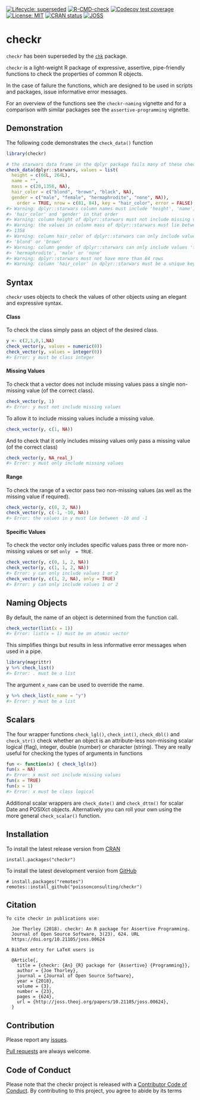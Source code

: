 
<!-- README.md is generated from README.Rmd. Please edit that file -->
<!-- badges: start -->

[![Lifecycle:
superseded](https://img.shields.io/badge/lifecycle-superseded-blue.svg)](https://lifecycle.r-lib.org/articles/stages.html#superseded)
[![R-CMD-check](https://github.com/poissonconsulting/checkr/workflows/R-CMD-check/badge.svg)](https://github.com/poissonconsulting/checkr/actions)
[![Codecov test
coverage](https://codecov.io/gh/poissonconsulting/checkr/branch/master/graph/badge.svg)](https://codecov.io/gh/poissonconsulting/checkr?branch=master)
[![License:
MIT](https://img.shields.io/badge/License-MIT-green.svg)](https://opensource.org/licenses/MIT)
[![CRAN
status](https://www.r-pkg.org/badges/version/checkr)](https://cran.r-project.org/package=checkr)
[![JOSS](http://joss.theoj.org/papers/10.21105/joss.00624/status.svg)](https://doi.org/10.21105/joss.00624)
<!-- badges: end -->

# checkr

`checkr` has been superseded by the
[`chk`](https://github.com/poissonconsulting/chk) package.

`checkr` is a light-weight R package of expressive, assertive,
pipe-friendly functions to check the properties of common R objects.

In the case of failure the functions, which are designed to be used in
scripts and packages, issue informative error messages.

For an overview of the functions see the `checkr-naming` vignette and
for a comparison with similar packages see the `assertive-programming`
vignette.

## Demonstration

The following code demonstrates the `check_data()` function

``` r
library(checkr)

# the starwars data frame in the dplyr package fails many of these checks
check_data(dplyr::starwars, values = list(
  height = c(66L, 264L),
  name = "",
  mass = c(20,1358, NA),
  hair_color = c("blond", "brown", "black", NA),
  gender = c("male", "female", "hermaphrodite", "none", NA)), 
    order = TRUE, nrow = c(81, 84), key = "hair_color", error = FALSE)
#> Warning: dplyr::starwars column names must include 'height', 'name', 'mass',
#> 'hair_color' and 'gender' in that order
#> Warning: column height of dplyr::starwars must not include missing values
#> Warning: the values in column mass of dplyr::starwars must lie between 20 and
#> 1358
#> Warning: column hair_color of dplyr::starwars can only include values 'black',
#> 'blond' or 'brown'
#> Warning: column gender of dplyr::starwars can only include values 'female',
#> 'hermaphrodite', 'male' or 'none'
#> Warning: dplyr::starwars must not have more than 84 rows
#> Warning: column 'hair_color' in dplyr::starwars must be a unique key
```

## Syntax

`checkr` uses objects to check the values of other objects using an
elegant and expressive syntax.

#### Class

To check the class simply pass an object of the desired class.

``` r
y <- c(2,1,0,1,NA)
check_vector(y, values = numeric(0))
check_vector(y, values = integer(0))
#> Error: y must be class integer
```

#### Missing Values

To check that a vector does not include missing values pass a single
non-missing value (of the correct class).

``` r
check_vector(y, 1)
#> Error: y must not include missing values
```

To allow it to include missing values include a missing value.

``` r
check_vector(y, c(1, NA))
```

And to check that it only includes missing values only pass a missing
value (of the correct class)

``` r
check_vector(y, NA_real_)
#> Error: y must only include missing values
```

#### Range

To check the range of a vector pass two non-missing values (as well as
the missing value if required).

``` r
check_vector(y, c(0, 2, NA))
check_vector(y, c(-1, -10, NA))
#> Error: the values in y must lie between -10 and -1
```

#### Specific Values

To check the vector only includes specific values pass three or more
non-missing values or set `only  = TRUE`.

``` r
check_vector(y, c(0, 1, 2, NA))
check_vector(y, c(1, 1, 2, NA))
#> Error: y can only include values 1 or 2
check_vector(y, c(1, 2, NA), only = TRUE)
#> Error: y can only include values 1 or 2
```

## Naming Objects

By default, the name of an object is determined from the function call.

``` r
check_vector(list(x = 1))
#> Error: list(x = 1) must be an atomic vector
```

This simplifies things but results in less informative error messages
when used in a pipe.

``` r
library(magrittr)
y %>% check_list()
#> Error: . must be a list
```

The argument `x_name` can be used to override the name.

``` r
y %>% check_list(x_name = "y")
#> Error: y must be a list
```

## Scalars

The four wrapper functions `check_lgl()`, `check_int()`, `check_dbl()`
and `check_str()` check whether an object is an attribute-less
non-missing scalar logical (flag), integer, double (number) or character
(string). They are really useful for checking the types of arguments in
functions

``` r
fun <- function(x) { check_lgl(x)}
fun(x = NA)
#> Error: x must not include missing values
fun(x = TRUE)
fun(x = 1)
#> Error: x must be class logical
```

Additional scalar wrappers are `check_date()` and `check_dttm()` for
scalar Date and POSIXct objects. Alternatively you can roll your own
using the more general `check_scalar()` function.

## Installation

To install the latest release version from
[CRAN](https://cran.r-project.org)

    install.packages("checkr")

To install the latest development version from
[GitHub](https://github.com/poissonconsulting/checkr)

    # install.packages("remotes")
    remotes::install_github("poissonconsulting/checkr")

## Citation


    To cite checkr in publications use:

      Joe Thorley (2018). checkr: An R package for Assertive Programming.
      Journal of Open Source Software, 3(23), 624. URL
      https://doi.org/10.21105/joss.00624

    A BibTeX entry for LaTeX users is

      @Article{,
        title = {checkr: {An} {R} package for {Assertive} {Programming}},
        author = {Joe Thorley},
        journal = {Journal of Open Source Software},
        year = {2018},
        volume = {3},
        number = {23},
        pages = {624},
        url = {http://joss.theoj.org/papers/10.21105/joss.00624},
      }

## Contribution

Please report any
[issues](https://github.com/poissonconsulting/checkr/issues).

[Pull requests](https://github.com/poissonconsulting/checkr/pulls) are
always welcome.

## Code of Conduct

Please note that the checkr project is released with a [Contributor Code
of
Conduct](https://contributor-covenant.org/version/2/0/CODE_OF_CONDUCT.html).
By contributing to this project, you agree to abide by its terms
